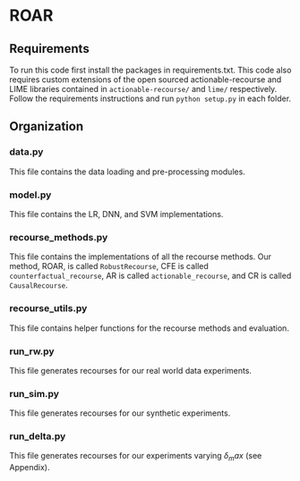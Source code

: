 # ROAR

## Requirements
To run this code first install the packages in requirements.txt. This code also requires custom extensions of the open sourced actionable-recourse and LIME libraries contained in `actionable-recourse/` and `lime/` respectively. Follow the requirements instructions and run `python setup.py` in each folder. 

## Organization
### data.py
This file contains the data loading and pre-processing modules.

### model.py
This file contains the LR, DNN, and SVM implementations.

### recourse_methods.py
This file contains the implementations of all the recourse methods. Our method, ROAR, is called `RobustRecourse`, CFE is called `counterfactual_recourse`, AR is called `actionable_recourse`, and CR is called `CausalRecourse`.

### recourse_utils.py
This file contains helper functions for the recourse methods and evaluation.

### run_rw.py
This file generates recourses for our real world data experiments.

### run_sim.py
This file generates recourses for our synthetic experiments.

### run_delta.py
This file generates recourses for our experiments varying $\delta_max$ (see Appendix). 
